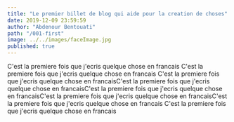 ```yaml
---
title: "Le premier billet de blog qui aide pour la creation de choses"
date: 2019-12-09 23:59:59
author: "Abdenour Bentouati"
path: "/001-first"
image: ../../images/faceImage.jpg
published: true
---
```


C'est la premiere fois que j'ecris quelque chose en francais C'est la premiere fois que j'ecris quelque chose en francais C'est la premiere fois que j'ecris quelque chose en francaisC'est la premiere fois que j'ecris quelque chose en francaisC'est la premiere fois que j'ecris quelque chose en francaisC'est la premiere fois que j'ecris quelque chose en francaisC'est la premiere fois que j'ecris quelque chose en francais C'est la premiere fois que j'ecris quelque chose en francais